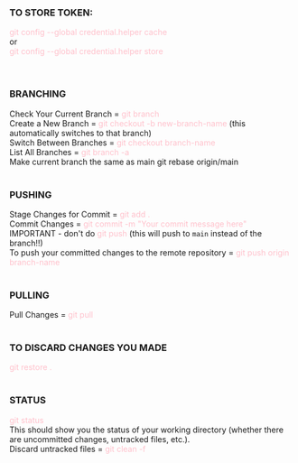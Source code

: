 ### TO STORE TOKEN: <br />

<span style="color: pink;">git config --global credential.helper cache</span><br />
or <br />
<span style="color: pink;">git config --global credential.helper store</span><br />
<br />
<br />
### BRANCHING <br />

Check Your Current Branch = <span style="color: pink;">git branch</span><br />
Create a New Branch = <span style="color: pink;">git checkout -b new-branch-name</span> (this automatically switches to that branch)<br />
Switch Between Branches = <span style="color: pink;">git checkout branch-name</span><br />
List All Branches = <span style="color: pink;">git branch -a</span><br />
Make current branch the same as main git rebase origin/main<br />
<br />
### PUSHING <br />
Stage Changes for Commit = <span style="color: pink;">git add .</span><br />
Commit Changes = <span style="color: pink;">git commit -m "Your commit message here"</span><br />
IMPORTANT - don't do <span style="color: pink;">git push</span> (this will push to `main` instead of the branch!!)<br />
To push your committed changes to the remote repository = <span style="color: pink;">git push origin branch-name</span><br />
<br />
### PULLING <br />
Pull Changes = <span style="color: pink;">git pull</span><br />
<br />
### TO DISCARD CHANGES YOU MADE <br />
<span style="color: pink;">git restore .</span><br />
<br />
### STATUS <br />
<span style="color: pink;">git status</span><br />
This should show you the status of your working directory (whether there are uncommitted changes, untracked files, etc.).<br />
Discard untracked files = <span style="color: pink;">git clean -f</span><br />
